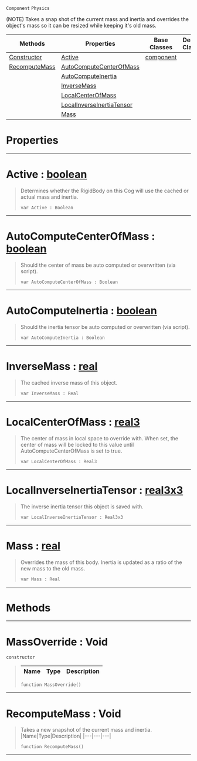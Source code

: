 `Component` `Physics`



(NOTE) Takes a snap shot of the current mass and inertia and overrides the object's mass so it can be resized while keeping it's old mass.

|Methods|Properties|Base Classes|Derived Classes|
|---|---|---|---|
|[ Constructor](https://plasmaengine.github.io/PlasmaDocs/Plasma1/C++/code_reference/class_reference/massoverride.md#massoverride-void)|[ Active](https://plasmaengine.github.io/PlasmaDocs/Plasma1/C++/code_reference/class_reference/massoverride.md#active-plasma-engine-docum)|[component](https://plasmaengine.github.io/PlasmaDocs/Plasma1/C++/code_reference/class_reference/component.md)| |
|[ RecomputeMass](https://plasmaengine.github.io/PlasmaDocs/Plasma1/C++/code_reference/class_reference/massoverride.md#recomputemass-void)|[ AutoComputeCenterOfMass](https://plasmaengine.github.io/PlasmaDocs/Plasma1/C++/code_reference/class_reference/massoverride.md#autocomputecenterofmass)| | |
| |[ AutoComputeInertia](https://plasmaengine.github.io/PlasmaDocs/Plasma1/C++/code_reference/class_reference/massoverride.md#autocomputeinertia-plasma)| | |
| |[ InverseMass](https://plasmaengine.github.io/PlasmaDocs/Plasma1/C++/code_reference/class_reference/massoverride.md#inversemass-plasma-engine)| | |
| |[ LocalCenterOfMass](https://plasmaengine.github.io/PlasmaDocs/Plasma1/C++/code_reference/class_reference/massoverride.md#localcenterofmass-plasma-e)| | |
| |[ LocalInverseInertiaTensor](https://plasmaengine.github.io/PlasmaDocs/Plasma1/C++/code_reference/class_reference/massoverride.md#localinverseinertiatenso)| | |
| |[ Mass](https://plasmaengine.github.io/PlasmaDocs/Plasma1/C++/code_reference/class_reference/massoverride.md#mass-plasma-engine-documen)| | |


 #  Properties


---  
 #  Active : [boolean](https://plasmaengine.github.io/PlasmaDocs/Plasma1/C++/code_reference/lightning_base_types/boolean.md)

> Determines whether the RigidBody on this Cog will use the cached or actual mass and inertia.
> ``` lang=cpp, name=Lightning
> var Active : Boolean


---  
 #  AutoComputeCenterOfMass : [boolean](https://plasmaengine.github.io/PlasmaDocs/Plasma1/C++/code_reference/lightning_base_types/boolean.md)

> Should the center of mass be auto computed or overwritten (via script).
> ``` lang=cpp, name=Lightning
> var AutoComputeCenterOfMass : Boolean


---  
 #  AutoComputeInertia : [boolean](https://plasmaengine.github.io/PlasmaDocs/Plasma1/C++/code_reference/lightning_base_types/boolean.md)

> Should the inertia tensor be auto computed or overwritten (via script).
> ``` lang=cpp, name=Lightning
> var AutoComputeInertia : Boolean


---  
 #  InverseMass : [real](https://plasmaengine.github.io/PlasmaDocs/Plasma1/C++/code_reference/lightning_base_types/real.md)

> The cached inverse mass of this object.
> ``` lang=cpp, name=Lightning
> var InverseMass : Real


---  
 #  LocalCenterOfMass : [real3](https://plasmaengine.github.io/PlasmaDocs/Plasma1/C++/code_reference/lightning_base_types/real3.md)

> The center of mass in local space to override with. When set, the center of mass will be locked to this value until AutoComputeCenterOfMass is set to true.
> ``` lang=cpp, name=Lightning
> var LocalCenterOfMass : Real3


---  
 #  LocalInverseInertiaTensor : [real3x3](https://plasmaengine.github.io/PlasmaDocs/Plasma1/C++/code_reference/lightning_base_types/real3x3.md)

> The inverse inertia tensor this object is saved with.
> ``` lang=cpp, name=Lightning
> var LocalInverseInertiaTensor : Real3x3


---  
 #  Mass : [real](https://plasmaengine.github.io/PlasmaDocs/Plasma1/C++/code_reference/lightning_base_types/real.md)

> Overrides the mass of this body. Inertia is updated as a ratio of the new mass to the old mass.
> ``` lang=cpp, name=Lightning
> var Mass : Real


---  
 #  Methods


---  
 #  MassOverride : Void

 `constructor`

> 
> |Name|Type|Description|
> |---|---|---|
> ``` lang=cpp, name=Lightning
> function MassOverride()
> ``` 


---  
 #  RecomputeMass : Void

> Takes a new snapshot of the current mass and inertia.
> |Name|Type|Description|
> |---|---|---|
> ``` lang=cpp, name=Lightning
> function RecomputeMass()
> ``` 


---  
 

 